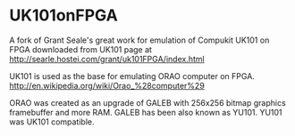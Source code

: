 # UK101onFPGA

A fork of Grant Seale's great work
for emulation of Compukit UK101 on FPGA
downloaded from UK101 page at http://searle.hostei.com/grant/uk101FPGA/index.html

UK101 is used as the base for emulating ORAO computer on FPGA.
http://en.wikipedia.org/wiki/Orao_%28computer%29

ORAO was created as an upgrade of GALEB with 
256x256 bitmap graphics framebuffer and more RAM.
GALEB has been also known as YU101.
YU101 was UK101 compatible.
